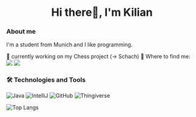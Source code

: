 <h1 align="center"> Hi there👋, I'm Kilian</h1>

### About me
I'm a student from Munich and I like programming.

🔭 currently working on my Chess project (-> Schach)
🎯 Where to find me:  
<a href="https://discordapp.com/users/702821727004000307"><img src="https://img.shields.io/badge/dankemerkell-1A1B27?style=flat-square&logo=discord"></a>
<a href="https://www.thingiverse.com/ki_li06/designs"><img src="https://img.shields.io/badge/ki_li06-1A1B27?style=flat-square&logo=thingiverse"></a>

### 🛠  Technologies and Tools
![Java](https://img.shields.io/badge/-Java-informational?style=flat-square&logo=java&logoColor=white&color=eb2d2f)
![IntelliJ](https://img.shields.io/badge/IntelliJ-000000?style=flat-square&logo=intellij-idea&logoColor=white&color=000000)
![GitHub](https://img.shields.io/badge/-GitHub-181717?style=flat-square&logo=github)
![Thingiverse](https://img.shields.io/static/v1?style=flat-squaree&message=Thingiverse&color=248BFB&logo=Thingiverse&logoColor=FFFFFF&label=)

![Top Langs](https://github-readme-stats.vercel.app/api/top-langs/?username=ki-li06&theme=tokyonight&layout=compact)



<!--
**ki-li06/ki-li06** is a ✨ _special_ ✨ repository because its `README.md` (this file) appears on your GitHub profile.


- 🌱 I’m currently learning ...
- 🤔 I’m looking for help with ...
- 💬 Ask me about ...
- 📫 How to reach me: ...
- 😄 Pronouns: ...
- ⚡ Fun fact: ...
-->
